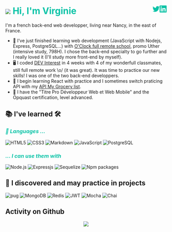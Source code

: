 # <img src="https://media.giphy.com/media/hvRJCLFzcasrR4ia7z/giphy.gif" width="25px"> <span style="color:#0ac3a7">Hi, I'm Virginie</span> [<img align="right" alt="virginie-lemaire | linkedIn" width="22px" src="./linkedin.svg" />][linkedin] [<img align="right" alt="feerepart | Twitter" width="22px" src="./twitter.svg" />][twitter]

I'm a french back-end web developper, living near Nancy, in the east of France.

- 🌱 I’ve just finished learning web development (JavaScript with Nodejs, Express, PostgreSQL...) with [O'Clock full remote school](https://oclock.io/), promo Uther (intensive study, 798H). 
I chose the back-end specialty to go further and I really loved it (I'll study more front-end by myself).
- 🖥️ I coded [DEV Interest](https://devinterest.surge.sh/) in 4 weeks with 4 of my wonderfull classmates, still full remote work \o/ (it was great). It was time to practice our new skills! I was one of the two back-end developpers.
- 🔭 I begin learning React with practice and I sometimes switch praticing API with my [API My Grocery list](https://github.com/VirginieLemaire/My-grocery-list).
- 📜 I have the "Titre Pro Développeur Web et Web Mobile" and the Opquast certification, level advanced.


## 📚 I've learned 🛠

### <span style="color:#0ac3a7; font-style:italic">🤖 Languages ...

![HTML5](https://img.shields.io/badge/HTML5-black?style=for-the-badge&logo=html5&color=ffffff)
![CSS3](https://img.shields.io/badge/CSS3-black?style=for-the-badge&logo=css3&logoColor=2bcbba&color=ffffff)
![Markdown](https://img.shields.io/badge/Markdown-black?style=for-the-badge&logo=Markdown&logoColor=grey&color=ffffff)
![JavaScript](https://img.shields.io/badge/JavaScript-black?style=for-the-badge&logo=javascript&color=ffffff)
![PostgreSQL](https://img.shields.io/badge/-PostgreSQL-black?style=for-the-badge&logo=postgresql&color=ffffff)

### <span style="color:#0ac3a7; font-style:italic">... I can use them with</span>

![Node.js](https://img.shields.io/badge/-NodeJS-black?style=for-the-badge&logo=nodedotjs&color=ffffff)
![Expressjs](https://img.shields.io/badge/-express-black?style=for-the-badge&logo=express&logoColor=grey&color=ffffff)
![Sequelize](https://img.shields.io/badge/-sequelize-black?style=for-the-badge&logo=sequelize&color=ffffff)
![Npm packages](https://img.shields.io/badge/-npm-black?style=for-the-badge&logo=npm&color=ffffff)


## 🔎 I discovered and may practice in projects

![pug](https://img.shields.io/badge/Pug-black?style=for-the-badge&logo=pug&color=ffffff)
![MongoDB](https://img.shields.io/badge/MongoDB-black?style=for-the-badge&logo=MongoDB&color=ffffff)
![Redis](https://img.shields.io/badge/Redis-black?style=for-the-badge&logo=Redis&color=ffffff)
![JWT](https://img.shields.io/badge/jwt-black?style=for-the-badge&logo=jsonwebtokens&logoColor=2bcbba&color=ffffff)
![Mocha](https://img.shields.io/badge/mocha-black?style=for-the-badge&logo=mocha&color=ffffff)
![Chai](https://img.shields.io/badge/chai-black?style=for-the-badge&logo=chai&logoColor=brown&color=ffffff)

## Activity on Github

<p align="center">
  <img src="https://github-readme-stats.vercel.app/api/top-langs/?username=VirginieLemaire&count_private=true&border_radius=10px&show_icons=true&card_width=350px&bg_color=FDEFF&border_color=0ac3a7&title_color=0ac3a7&text_color=1e272e&custom_title=Most used languages&langs_count=10&layout=compact" />
</p>

<!--reference links-->
[linkedin]: https://www.linkedin.com/virginie-lemaire
[twitter]: https://twitter.com/feerepart
